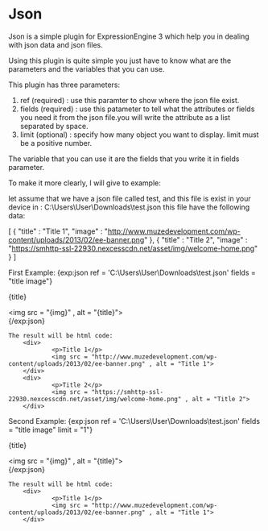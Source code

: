 Json
=================

Json is a simple plugin for ExpressionEngine 3 which help you in dealing with json data and json files.

Using this plugin is quite simple you just have to know what are the parameters and the variables that you can use.

This plugin has three parameters:
1. ref    (required) : use this paramter to show where the json file exist.
2. fields (required) : use this patameter to tell what the attributes or fields you need it from the json file.you will write the attribute as a list separated by space.
3. limit  (optional) : specify how many object you want  to display. limit must be a positive number.

The variable that you can use it are the fields that you write it in fields parameter.

To make it more clearly, I will give to example:

let assume that we have a json file called test, and this file is exist in your device in : C:\Users\User\Downloads\test.json
this file have the following data:

[
	{
		"title" : "Title 1",
		"image" : "http://www.muzedevelopment.com/wp-content/uploads/2013/02/ee-banner.png"
	},
	{
		"title" : "Title 2",
		"image" : "https://smhttp-ssl-22930.nexcesscdn.net/asset/img/welcome-home.png"
	}
]

First Example:
		{exp:json ref = 'C:\Users\User\Downloads\test.json' fields = "title image"}
            <div>
                <p>{title}</p>
                <img src = "{img}" , alt = "{title}">
            </div>
        {/exp:json}

   	The result will be html code:
      	<div>
                <p>Title 1</p>
                <img src = "http://www.muzedevelopment.com/wp-content/uploads/2013/02/ee-banner.png" , alt = "Title 1">
        </div>
        <div>
                <p>Title 2</p>
                <img src = "https://smhttp-ssl-22930.nexcesscdn.net/asset/img/welcome-home.png" , alt = "Title 2">
        </div>


Second Example:
		{exp:json ref = 'C:\Users\User\Downloads\test.json' fields = "title image" limit = "1"}
            <div>
                <p>{title}</p>
                <img src = "{img}" , alt = "{title}">
            </div>
        {/exp:json}

   	The result will be html code:
       	<div>
                <p>Title 1</p>
                <img src = "http://www.muzedevelopment.com/wp-content/uploads/2013/02/ee-banner.png" , alt = "Title 1">
        </div>
            
